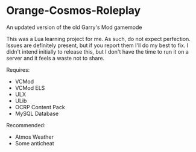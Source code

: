 # Orange-Cosmos-Roleplay
An updated version of the old Garry's Mod gamemode

This was a Lua learning project for me. As such, do not expect perfection. Issues are definitely present, but if you report them I'll do my best to fix. I didn't intend initially to release this, but I don't have the time to run it on a server and it feels a waste not to share.

Requires:
* VCMod
* VCMod ELS
* ULX
* ULib
* OCRP Content Pack
* MySQL Database

Recommended:
* Atmos Weather
* Some anticheat
